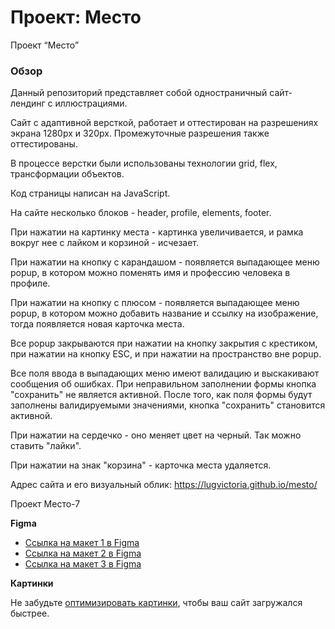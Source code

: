 # Проект: Место

Проект “Место”

### Обзор

Данный репозиторий представляет собой одностраничный сайт-лендинг с иллюстрациями.

Сайт с адаптивной версткой, работает и оттестирован на разрешениях экрана 1280px и 320px.
Промежуточные разрешения также оттестированы.

В процессе верстки были использованы технологии grid, flex, трансформации объектов.

Код страницы написан на JavaScript.

На сайте несколько блоков - header, profile,  elements, footer.

При нажатии на картинку места - картинка увеличивается, и рамка вокруг нее с лайком и корзиной - исчезает.

При нажатии на кнопку с карандашом - появляется выпадающее меню popup, в котором можно поменять имя и профессию человека в профиле.

При нажатии на кнопку с плюсом - появляется выпадающее меню popup, в котором можно добавить название и ссылку на изображение,
тогда появляется новая карточка места.

Все popup закрываются при нажатии на кнопку закрытия с крестиком, при нажатии на кнопку ESC, и при нажатии на пространство вне popup.

Все поля ввода в выпадающих меню имеют валидацию и выскакивают сообщения об ошибках.
При неправильном заполнении формы кнопка "сохранить" не является активной.
После того, как поля формы будут заполнены валидируемыми значениями, кнопка "сохранить" становится активной.

При нажатии на сердечко - оно меняет цвет на черный. Так можно ставить "лайки".

При нажатии на знак "корзина" - карточка места удаляется.

Адрес сайта и его визуальный облик: https://lugvictoria.github.io/mesto/

Проект Место-7

**Figma**

* [Ссылка на макет 1 в Figma](https://www.figma.com/file/2cn9N9jSkmxD84oJik7xL7/JavaScript.-Sprint-4?node-id=0%3A1)
* [Ссылка на макет 2 в Figma](https://www.figma.com/file/bjyvbKKJN2naO0ucURl2Z0/JavaScript.-Sprint-5?node-id=50160%3A460&t=tKmHVSVEaoVDQX43-0)
* [Ссылка на макет 3 в Figma](https://www.figma.com/file/kRVLKwYG3d1HGLvh7JFWRT/JavaScript.-Sprint-6?node-id=0%3A1)

**Картинки**

Не забудьте [оптимизировать картинки](https://tinypng.com/), чтобы ваш сайт загружался быстрее.
